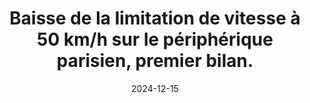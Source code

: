 ---
layout: default
date: 2024-12-15
img: 
category: info
title: "Baisse de la limitation de vitesse à 50 km/h sur le périphérique parisien, premier bilan."
description: "Une baisse des nuisances sonores estimée aux alentours de 2 décibels a été constatée, apportant un confort significatif pour les 550 000 habitants vivant à proximité du périphérique."
tags: lutte-contre-le-bruit
button_name: Lire la suite
doclink: "/doc/baisse-limitation-vitesse-périphérique-parisien-premier-bilan.pdf"
tag_url: /vivre-avec-autoroute/
---